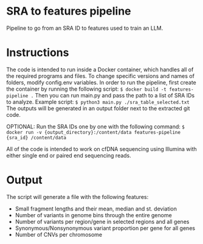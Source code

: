 # SRA to features pipeline
Pipeline to go from an SRA ID to features used to train an LLM.

# Instructions

The code is intended to run inside a Docker container, which handles all of the required programs and files. To change specific versions and names of folders, modify config.env variables.
In order to run the pipeline, first create the container by running the following script:
`$ docker build -t features-pipeline .`
Then you can run main.py and pass the path to a list of SRA IDs to analyze. Example script:
`$ python3 main.py ./sra_table_selected.txt`
The outputs will be generated in an output folder next to the extracted git code.

OPTIONAL: Run the SRA IDs one by one with the following command:
`$ docker run -v {output_directory}:/content/data features-pipeline {sra_id} /content/data`

All of the code is intended to work on cfDNA sequencing using Illumina with either single end or paired end sequencing reads.

# Output

The script will generate a file with the following features:
* Small fragment lengths and their mean, median and st. deviation
* Number of variants in genome bins through the entire genome
* Number of variants per region/gene in selected regions and all genes
* Synonymous/Nonsynonymous variant proportion per gene for all genes
* Number of CNVs per chromosome
